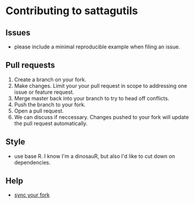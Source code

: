 # Contributing to sattagutils

## Issues

-  please include a minimal reproducible example when filing an issue.

## Pull requests
 
1. Create a branch on your fork.
2. Make changes. Limit your your pull request in scope to addressing one issue or feature request.
3. Merge master back into your branch to try to head off conflicts.
4. Push the branch to your fork.
5. Open a pull request.
6. We can discuss if neccessary. Changes pushed to your fork will update the pull request automatically.

## Style

- use base R. I know I'm a dinosauR, but also I'd like to cut down on dependencies.

## Help

- [sync your fork](https://help.github.com/articles/syncing-a-fork/#platform-linux)


